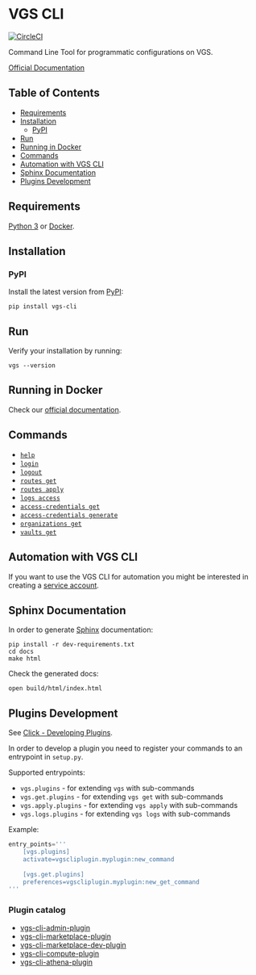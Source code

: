 # VGS CLI
[![CircleCI](https://circleci.com/gh/verygoodsecurity/vgs-cli/tree/master.svg?style=svg&circle-token=dff66120c964e4fbf51dcf059b03746910d0449d)](https://circleci.com/gh/verygoodsecurity/vgs-cli/tree/master)

Command Line Tool for programmatic configurations on VGS.

[Official Documentation](https://www.verygoodsecurity.com/docs/vgs-cli/getting-started)

## Table of Contents

- [Requirements](#requirements)
- [Installation](#installation)
  - [PyPI](#pypi)
- [Run](#run)
- [Running in Docker](#running-in-docker)
- [Commands](#commands)
- [Automation with VGS CLI](#automation-with-vgs-cli)
- [Sphinx Documentation](#sphinx-documentation)
- [Plugins Development](#plugins-development)

## Requirements
[Python 3](https://www.python.org/downloads/) or [Docker](https://docs.docker.com/get-docker/).

## Installation

### PyPI
Install the latest version from [PyPI](https://pypi.org/project/vgs-cli/):
```
pip install vgs-cli
```

## Run

Verify your installation by running:
```
vgs --version
```

## Running in Docker

Check our [official documentation](https://www.verygoodsecurity.com/docs/vgs-cli/docker).

## Commands

- [`help`](https://www.verygoodsecurity.com/docs/vgs-cli/commands#exploring-the-cli)
- [`login`](https://www.verygoodsecurity.com/docs/vgs-cli/commands#login)
- [`logout`](https://www.verygoodsecurity.com/docs/vgs-cli/commands#logout)
- [`routes get`](https://www.verygoodsecurity.com/docs/vgs-cli/commands#get)
- [`routes apply`](https://www.verygoodsecurity.com/docs/vgs-cli/commands#apply)
- [`logs access`](https://www.verygoodsecurity.com/docs/vgs-cli/commands#access)
- [`access-credentials get`](https://www.verygoodsecurity.com/docs/vgs-cli/commands#get)
- [`access-credentials generate`](https://www.verygoodsecurity.com/docs/vgs-cli/commands#generate)
- [`organizations get`](https://www.verygoodsecurity.com/docs/vgs-cli/commands#get)
- [`vaults get`](https://www.verygoodsecurity.com/docs/vgs-cli/commands#get)

## Automation with VGS CLI

If you want to use the VGS CLI for automation you might be interested in creating a [service account](https://www.verygoodsecurity.com/docs/vgs-cli/service-account).

## Sphinx Documentation

In order to generate [Sphinx](https://www.sphinx-doc.org/en/master/index.html) documentation:
```
pip install -r dev-requirements.txt
cd docs
make html
```
Check the generated docs:
```
open build/html/index.html
```

## Plugins Development

See [Click - Developing Plugins](https://github.com/click-contrib/click-plugins#developing-plugins).

In order to develop a plugin you need to register your commands to an entrypoint in `setup.py`.

Supported entrypoints:

- `vgs.plugins` - for extending `vgs` with sub-commands
- `vgs.get.plugins` - for extending `vgs get` with sub-commands
- `vgs.apply.plugins` - for extending `vgs apply` with sub-commands
- `vgs.logs.plugins` - for extending `vgs logs` with sub-commands

Example:
```python
entry_points='''
    [vgs.plugins]
    activate=vgscliplugin.myplugin:new_command
    
    [vgs.get.plugins]
    preferences=vgscliplugin.myplugin:new_get_command
'''
```

### Plugin catalog
- [vgs-cli-admin-plugin](https://github.com/verygoodsecurity/vgs-cli-admin-plugin)
- [vgs-cli-marketplace-plugin](https://github.com/verygoodsecurity/vgs-cli-marketplace-plugin)
- [vgs-cli-marketplace-dev-plugin](https://github.com/verygoodsecurity/vgs-cli-marketplace-dev-plugin)
- [vgs-cli-compute-plugin](https://github.com/verygoodsecurity/vgs-cli-compute-plugin)
- [vgs-cli-athena-plugin](https://github.com/verygoodsecurity/vgs-cli-athena-plugin)

